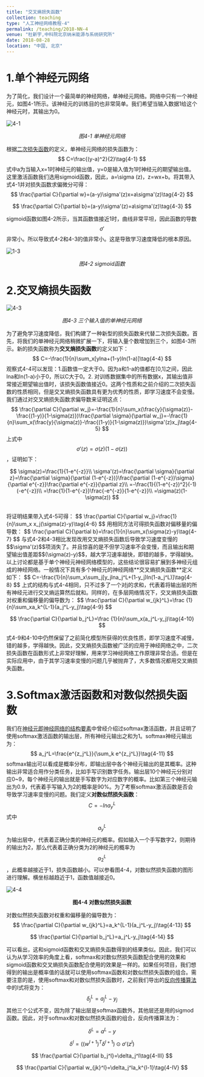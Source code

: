 ```yaml
---
title: "交叉熵损失函数"
collection: teaching
type: "人工神经网络教程-4"
permalink: /teaching/2018-NN-4
venue: "杜新宇,中科院北京纳米能源与系统研究所"
date: 2018-08-28
location: "中国, 北京"
---
```


<script type="text/javascript" src="http://cdn.mathjax.org/mathjax/latest/MathJax.js?config=default"></script>

# 1.单个神经元网络

为了简化，我们设计一个最简单的神经网络，单神经元网络。网络中只有一个神经元，如图4-1所示。该神经元的训练目的也非常简单。我们希望当输入数据1给这个神经元时，其输出为0。

![4-1](2018-NeuralNetwork/4-1.png)

*<center>图4-1 单神经元网络</center>*

根据[二次损失函数](http://duxinyu.cn//teaching/2018-NN-2)的定义，单神经元网络的损失函数为：
$$
C=\frac{(y-a)^2}{2}\tag{4-1}
$$
式中a为当输入x=1时神经元的输出值，y=0是输入值为1时神经元的期望输出值。这里激活函数我们选用sigmoid函数，因此，a=\sigma (z)，z=wx+b。将其带入式4-1并对损失函数求偏微分可得：
$$
\frac{\partial C}{\partial w}=(a-y)\sigma'(z)x=a\sigma'(z)\tag{4-2}
$$

$$
\frac{\partial C}{\partial b}=(a-y)\sigma'(z)=a\sigma'(z)\tag{4-3}
$$

sigmoid函数如图4-2所示，当其函数值接近1时，曲线非常平坦，因此函数的导数$$\sigma'$$非常小。所以导致式4-2和4-3的值非常小。这是导致学习速度降低的根本原因。

![1-3](2018-NeuralNetwork/1-3.png)

*<center>图4-2 sigmoid函数</center>*

# 2.交叉熵损失函数



![4-3](2018-NeuralNetwork/4-3.png)

*<center>图4-3 三个输入值的单神经元网络</center>*

为了避免学习速度降低，我们构建了一种新型的损失函数来代替二次损失函数。首先，将我们的单神经元网络稍微扩展一下，将输入量个数增加到三个，如图4-3所示。新的损失函数称为**交叉熵损失函数**的定义如下：
$$
C=-\frac{1}{n}\sum_x[ylna+(1-y)ln(1-a)]\tag{4-4}
$$
观察式4-4可以发现：1.函数值一定大于0。因为a和1-a的值都在[0,1]之间，因此lna和ln(1-a)小于0，所以C大于0。2. 对训练数据集中的所有数据x，其输出值非常接近期望输出值时，该损失函数值接近0。这两个性质和之前介绍的二次损失函数的性质相同，但是交叉熵损失函数具有更为优秀的性质，即学习速度不会变慢。我们通过对交叉熵损失函数求偏导数来证明这点：
$$
\frac{\partial C}{\partial w_j}=-\frac{1}{n}\sum_x(\frac{y}{\sigma(z)}-\frac{(1-y)}{1-\sigma(z)})\frac{\partial \sigma}{\partial w_j}=-\frac{1}{n}\sum_x(\frac{y}{\sigma(z)}-\frac{(1-y)}{1-\sigma(z)})\sigma'(z)x_j\tag{4-5}
$$
上式中$$\sigma'(z)=\sigma(z)(1-\sigma(z))$$，证明如下：

<center>

$$
\sigma(z)=\frac{1}{1-e^{-z}}\\ \sigma'(z)=\frac{\partial \sigma}{\partial z}=\frac{\partial \sigma}{\partial (1-e^{-z})}\frac{\partial (1-e^{-z})\sigma}{\partial e^{-z}}\frac{\partial e^{-z}}{\partial z}\\ =-\frac{1}{(1-e^{-z})^2}(-1)(-e^{-z})\\ =\frac{1}{1-e^{-z}}\frac{-e^{-z}}{1-e^{-z}}\\ =\sigma(z)(1-\sigma(z))
$$

</center><br>将证明结果带入式4-5可得：
$$
\frac{\partial C}{\partial w_j}=\frac{1}{n}\sum_x x_j(\sigma(z)-y)\tag{4-6}
$$
用相同方法可得损失函数对偏移量的偏导数：
$$
\frac{\partial C}{\partial b}=\frac{1}{n}\sum_x(\sigma(z)-y)\tag{4-7}
$$
与式4-2和4-3相比发现改用交叉熵损失函数后导致学习速度变慢的$$\sigma'(z)$$项消失了。并且惊喜的是不但学习速率不会变慢，而且输出和期望输出值差距$$(\sigma(z)-y)$$，越大学习速率越快，即错的越多，学得越快。以上讨论都是基于单个神经元神经网络模型的，这些结论很容易扩展到多神经元组成的神经网络。一般情况下具有多个神经元的神经网络**交叉熵损失函数**定义如下：
$$
C=-\frac{1}{n}\sum_x\sum_j[y_jlna_j^L+(1-y_j)ln(1-a_j^L)]\tag{4-8}
$$
上式的结构与式4-4相同，只不过多了一个对j的求和，代表着将输出层的所有神经元进行交叉熵运算然后就和。同样的，在多层网络情况下，交叉熵损失函数对权重和偏移量的偏导数为：
$$
\frac{\partial C}{\partial w_{jk}^L}=\frac {1}{n}\sum_xa_k^{L-1}(a_j^L-y_j)\tag{4-9}
$$

$$
\frac{\partial C}{\partial b_j^L}=\frac {1}{n}\sum_x(a_j^L-y_j)\tag{4-10}
$$

式4-9和4-10中仍然保留了之前简化模型所获得的优良性质，即学习速度不减慢，错的越多，学得越快。因此，交叉熵损失函数被广泛的应用于神经网络之中，二次损失函数在函数形式上非常好理解，用来学习神经网络工作原理非常合适。但是在实际应用中，由于其学习速率变慢的问题几乎被抛弃了，大多数情况都用交叉熵损失函数。<br>

# 3.Softmax激活函数和对数似然损失函数

我们在[神经元即神经网络的结构要素](http://duxinyu.cn//teaching/2018-NN-1)中曾经介绍过softmax激活函数，并且证明了使用softmax激活函数的输出层，所有神经元输出之和为1。softmax神经元输出为：
$$
a_j^L=\frac{e^{z_j^L}}{\sum_k e^{z_j^L}}\tag{4-11}
$$
softmax输出可以看成是概率分布，即输出层中各个神经元输出的是其概率。这种输出非常适合用作分类任务，比如手写识别数字任务。输出层10个神经元分别对应0~9，每个神经元的输出就是手写数字为对应数字的概率。比如第三个神经元输出为0.9，代表着手写输入为2的概率是90%。为了考察softmax激活函数是否会导致学习速率变慢的问题。我们定义**对数似然损失函数**：
$$
C=-lna_y^L\tag{4-12}
$$
式中$$a_y^L$$为输出层中，代表着正确分类的神经元的概率。假如输入一个手写数字2，则期待的输出为2，那么代表着正确分类为2的神经元的概率为$$a_2^L$$，此概率越接近于1，损失函数越小。可以参看图4-4，对数似然损失函数的图形进行理解。横坐标越趋近于1，函数值越接近0。

![4-4](2018-NeuralNetwork/4-4.png)

**<center>图4-4 对数似然损失函数</center>**

对数似然损失函数对权重和偏移量的偏导数为：
$$
\frac{\partial C}{\partial w_{jk}^L}=a_k^{L-1}(a_j^L-y_j)\tag{4-13}
$$

$$
\frac{\partial C}{\partial b_j^L}=a_j^L-y_j\tag{4-14}
$$

可以看出，这和sigmoid函数和交叉熵损失函数得到的结果类似。因此，我们可以认为从学习效率的角度上看，softmax和对数似然损失函数配合使用的效果和sigmoid函数和交叉熵损失函数配合使用的效果是一样的。如果任何项目，我们想得到的输出是概率值的话就可以使用softmax函数和对数似然损失函数的组合。需要注意的是，使用softmax和对数似然损失函数时，之前我们导出的[反向传播算法](http://duxinyu.cn//teaching/2018-NN-3)中的I式将变为：
$$
\delta_j^L=a_j^L-y_j\tag{4-15}
$$
其他三个公式不变，因为除了输出层是softmax函数外，其他层还是用的sigmod函数。因此，对于softmax和对数似然损失函数的组合，反向传播算法为：

$$
\delta^L=a^L-y \tag{4-I}
$$

$$
\delta^l=((w^{l+1})^T\delta^{l+1})\odot\sigma'(z^l)\tag{4-II}
$$

$$
\frac{\partial C}{\partial b_j^l}=\delta_j^l\tag{4-III}
$$

$$
\frac{\partial C}{\partial w_{jk}^l}=\delta_j^la_k^{l-1}\tag{4-IV}
$$
